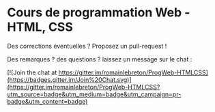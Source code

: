 # Cours de programmation Web - HTML, CSS

Des corrections éventuelles ?
Proposez un pull-request !

Des remarques ? des questions ? laissez un message sur le chat :
 
[![Join the chat at https://gitter.im/romainlebreton/ProgWeb-HTMLCSS](https://badges.gitter.im/Join%20Chat.svg)](https://gitter.im/romainlebreton/ProgWeb-HTMLCSS?utm_source=badge&utm_medium=badge&utm_campaign=pr-badge&utm_content=badge)
